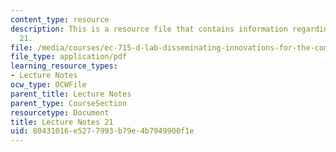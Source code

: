 ```yaml
---
content_type: resource
description: This is a resource file that contains information regarding lecture note
  21.
file: /media/courses/ec-715-d-lab-disseminating-innovations-for-the-common-good-spring-2007/80431016e5277993b79e4b7949900f1e_MITEC_715S07_notes21.pdf
file_type: application/pdf
learning_resource_types:
- Lecture Notes
ocw_type: OCWFile
parent_title: Lecture Notes
parent_type: CourseSection
resourcetype: Document
title: Lecture Notes 21
uid: 80431016-e527-7993-b79e-4b7949900f1e
---
```

